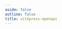 ```yaml
---
aside: false
outline: false
title: vitepress-openapi
---
```


<script setup lang="ts">
import { useRoute } from 'vitepress'
import spec from '../../src/openapi-rpc.json'

const route = useRoute()

const operationId = route.data.params.operationId
</script>

<OAOperation :spec="spec" :operationId="operationId" />